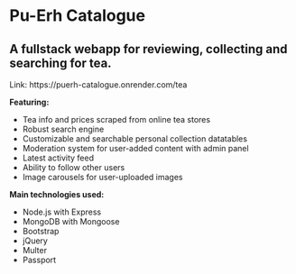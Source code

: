 
<h1>Pu-Erh Catalogue</h1>
<h2>A fullstack webapp for reviewing, collecting and searching for tea.</h2>
Link: https://puerh-catalogue.onrender.com/tea

**Featuring:**
<ul>
  <li>Tea info and prices scraped from online tea stores</li>
  <li>Robust search engine</li>
  <li>Customizable and searchable personal collection datatables</li>
  <li>Moderation system for user-added content with admin panel</li>
  <li>Latest activity feed</li>
  <li>Ability to follow other users</li>
  <li>Image carousels for user-uploaded images</li>
</ul>

**Main technologies used:**
<ul>
  <li>Node.js with Express</li>
  <li>MongoDB with Mongoose</li>
  <li>Bootstrap</li>
  <li>jQuery</li>
  <li>Multer</li>
  <li>Passport</li>
</ul>
